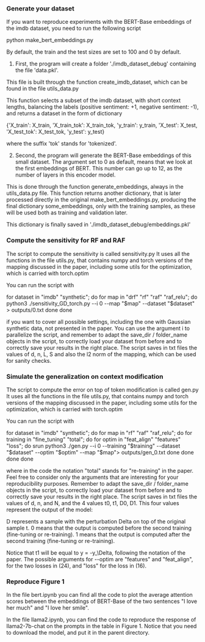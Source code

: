 ### Generate your dataset

If you want to reproduce experiments with the BERT-Base embeddings of the imdb dataset, you need to run the following script 

python make_bert_embeddings.py

By default, the train and the test sizes are set to 100 and 0 by default. 

1) First, the program will create a folder './imdb_dataset_debug' containing the file 'data.pkl'.

This file is built through the function create_imdb_dataset, which can be found in the file utils_data.py

This function selects a subset of the imdb dataset, with short context lengths, balancing the labels (positive sentiment: +1, negative sentiment: -1), and returns a dataset in the form of dictionary

{'X_train': X_train, 'X_train_tok': X_train_tok, 'y_train': y_train, 'X_test': X_test, 'X_test_tok': X_test_tok, 'y_test': y_test}

where the suffix 'tok' stands for 'tokenized'.

2) Second, the program will generate the BERT-Base embeddings of this small dataset. The argument set to 0 as default, means that we look at the first embeddings of BERT. This number can go up to 12, as the number of layers in this encoder model.

This is done through the function generate_embeddings, always in the utils_data.py file. This function returns another dictionary, that is later processed directly in the original make_bert_embeddings.py, producing the final dictionary some_embeddings, only with the training samples, as these will be used both as training and validation later. 

This dictionary is finally saved in './imdb_dataset_debug/embeddings.pkl'


### Compute the sensitivity for RF and RAF

The script to compute the sensitivity is called sensitivity.py
It uses all the functions in the file utils.py, that contains numpy and torch versions of the mapping discussed in the paper, including some utils for the optimization, which is carried with torch.optim

You can run the script with

for dataset in "imdb" "synthetic"; do
  for map in "drf" "rf" "raf" "raf_relu"; do
    python3 ./sensitivity_GD_torch.py --i 0 --map "$map" --dataset "$dataset" > outputs/0.txt
  done
done

if you want to cover all possible settings, including the one with Gaussian synthetic data, not presented in the paper. You can use the argument i to parallelize the script, and remember to adapt the save_dir / folder_name objects in the script, to correctly load your dataset from before and to correctly save your results in the right place. The script saves in txt files the values of d, n, L, S and also the l2 norm of the mapping, which can be used for sanity checks.


### Simulate the generalization on context modification


The script to compute the error on top of token modification is called gen.py
It uses all the functions in the file utils.py, that contains numpy and torch versions of the mapping discussed in the paper, including some utils for the optimization, which is carried with torch.optim

You can run the script with

for dataset in "imdb" "synthetic"; do
  for map in "rf" "raf" "raf_relu"; do
    for training in "fine_tuning" "total"; do
      for optim in "feat_align" "features" "loss"; do
        srun python3 ./gen.py --i 0 --training "$training" --dataset "$dataset" --optim "$optim" --map "$map"> outputs/gen_0.txt
      done
    done
  done
done

where in the code the notation "total" stands for "re-training" in the paper. Feel free to consider only the arguments that are interesting for your reproducibility purposes. Remember to adapt the save_dir / folder_name objects in the script, to correctly load your dataset from before and to correctly save your results in the right place. The script saves in txt files the values of d, n, and N, and the 4 values t0, t1, D0, D1. This four values represent the output of the model:

D represents a sample with the perturbation Delta on top of the original sample t.
0 means that the output is computed before the second training (fine-tuning or re-training).
1 means that the output is computed after the second training (fine-tuning or re-training).

Notice that t1 will be equal to y = -y_\Delta, following the notation of the paper. The possible arguments for --optim are "features" and "feat_align", for the two losses in (24), and "loss" for the loss in (16).


### Reproduce Figure 1

In the file bert.ipynb you can find all the code to plot the average attention scores between the embeddings of BERT-Base of the two sentences "I love her much" and "I love her smile".

In the file llama2.ipynb, you can find the code to reproduce the response of llama2-7b-chat on the prompts in the table in Figure 1. Notice that you need to download the model, and put it in the parent directory.
